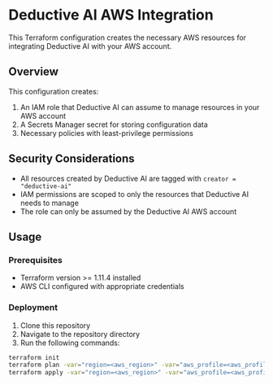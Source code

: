 # Deductive AI AWS Integration

This Terraform configuration creates the necessary AWS resources for integrating Deductive AI with your AWS account.

## Overview

This configuration creates:

1. An IAM role that Deductive AI can assume to manage resources in your AWS account
2. A Secrets Manager secret for storing configuration data
3. Necessary policies with least-privilege permissions

## Security Considerations

- All resources created by Deductive AI are tagged with `creator = "deductive-ai"`
- IAM permissions are scoped to only the resources that Deductive AI needs to manage
- The role can only be assumed by the Deductive AI AWS account

## Usage

### Prerequisites

- Terraform version >= 1.11.4 installed
- AWS CLI configured with appropriate credentials

### Deployment

1. Clone this repository
2. Navigate to the repository directory
3. Run the following commands:

```bash
terraform init
terraform plan -var="region=<aws_region>" -var="aws_profile=<aws_profile>" -var="deductive_aws_account_id=<deductive_aws_account_id>" -var "external_id=<external_id_from_deductive_ai>"
terraform apply -var="region=<aws_region>" -var="aws_profile=<aws_profile>" -var="deductive_aws_account_id=<deductive_aws_account_id>" -var "external_id=<external_id_from_deductive_ai>"
```
